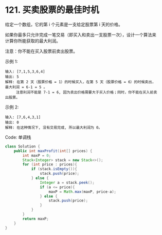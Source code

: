 # 121. 买卖股票的最佳时机

给定一个数组，它的第 i 个元素是一支给定股票第 i 天的价格。

如果你最多只允许完成一笔交易（即买入和卖出一支股票一次），设计一个算法来计算你所能获取的最大利润。

注意：你不能在买入股票前卖出股票。

示例 1:
```
输入: [7,1,5,3,6,4]
输出: 5
解释: 在第 2 天（股票价格 = 1）的时候买入，在第 5 天（股票价格 = 6）的时候卖出，最大利润 = 6-1 = 5 。
     注意利润不能是 7-1 = 6, 因为卖出价格需要大于买入价格；同时，你不能在买入前卖出股票。
```

示例 2:
```
输入: [7,6,4,3,1]
输出: 0
解释: 在这种情况下, 没有交易完成, 所以最大利润为 0。
```

Code: 单调栈
```java
class Solution {
    public int maxProfit(int[] prices) {
        int maxP = 0;
        Stack<Integer> stack = new Stack<>();
        for (int price : prices){
            if (stack.isEmpty()){
                stack.push(price);
            } else {
                Integer a = stack.peek();
                if (a <= price){
                    maxP = Math.max(maxP, price-a);
                } else {
                    stack.push(price);
                }
            }
        }
        return maxP;
    }
}
```
